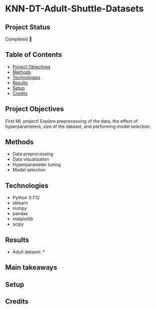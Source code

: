 # KNN-DT-Adult-Shuttle-Datasets

## Project Status

Completed 🙌

## Table of Contents

* [Project Objectives](#objectives)
* [Methods](#methods)
* [Technologies](#tech)
* [Results](#results)
* [Setup](#setup)
* [Credits](#cred)

<a name="objectives"></a>
<a name="methods"></a>
<a name="tech"></a>
<a name="results"></a>
<a name="setup"></a>
<a name="cred"></a>

## Project Objectives
First ML project!
Explore preprocessing of the data, the effect of hyperparameters, size of the dataset, and performing model selection.

## Methods
* Data preprocessing
* Data visualization
* Hyperparameter tuning
* Model selection

## Technologies
* Python 3.7.12
* sklearn
* numpy
* pandas
* matplotlib
* scipy

## Results
* Adult dataset: 
  *
## Main takeaways
## Setup
## Credits
